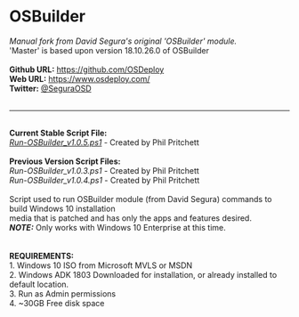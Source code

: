 # OSBuilder
<i>Manual fork from David Segura's original 'OSBuilder' module.</i><br/>
'Master' is based upon version 18.10.26.0 of OSBuilder<br/><br/>
  <b>Github URL:</b> https://github.com/OSDeploy<br/>
  <b>Web URL:</b> https://www.osdeploy.com/<br/>
  <b>Twitter:</b> <a href=https://twitter.com/SeguraOSD>@SeguraOSD</a><br/><br/>
  
  --------------------------------------------------------------
  <br/>
  <b>Current Stable Script File:</b><br/>
  <a href="https://github.com/packerphil/OSBuilder/blob/Script-1/Script%20Files/Run-OSBuilder_v1.0.5.ps1"><i>Run-OSBuilder_v1.0.5.ps1</i></a> - Created by Phil Pritchett<br/>
  <br/>
  <b>Previous Version Script Files:</b><br/>
  <i>Run-OSBuilder_v1.0.3.ps1</i> - Created by Phil Pritchett<br/>
  <i>Run-OSBuilder_v1.0.4.ps1</i> - Created by Phil Pritchett<br/>
  <br/>
  Script used to run OSBuilder module (from David Segura) commands to build Windows 10 installation<br/>
  media that is patched and has only the apps and features desired.<br/>
  <i><b>NOTE:</b></i> Only works with Windows 10 Enterprise at this time.<br/>
  <br/>
  <br/>
  <b>REQUIREMENTS:</b><br/>
  1. Windows 10 ISO from Microsoft MVLS or MSDN<br/>
  2. Windows ADK 1803 Downloaded for installation, or already installed to default location.<br/>
  3. Run as Admin permissions<br/>
  4. ~30GB Free disk space<br/>
